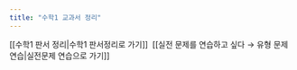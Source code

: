 ```yaml
---
title: "수학1 교과서 정리"
---
```

[[수학1 판서 정리|수학1 판서정리로 가기]]&nbsp;&nbsp;[[실전 문제를 연습하고 싶다 → 유형 문제 연습|실전문제 연습으로 가기]]
